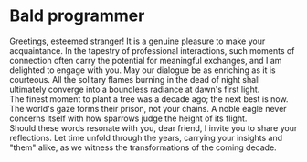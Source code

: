 # Bald programmer
Greetings, esteemed stranger! It is a genuine pleasure to make your acquaintance. 
In the tapestry of professional interactions, such moments of connection often carry the potential for meaningful exchanges, and I am delighted to engage with you. 
May our dialogue be as enriching as it is courteous.
All the solitary flames burning in the dead of night shall ultimately converge into a boundless radiance at dawn's first light.  
The finest moment to plant a tree was a decade ago; the next best is now.  
The world's gaze forms their prison, not your chains. A noble eagle never concerns itself with how sparrows judge the height of its flight.  
Should these words resonate with you, dear friend, I invite you to share your reflections. Let time unfold through the years, carrying your insights and "them" alike, as we witness the transformations of the coming decade.
